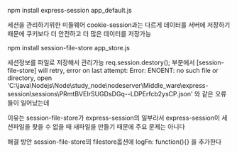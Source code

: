 npm install express-session
app_default.js

세션을 관리하기위한 미들웨어 cookie-session과는 다르게
데이터를 서버에 저장하기 때문에 쿠키보다 더 안전하고 더 많은 데이터를
저장가능

npm install session-file-store
app_store.js

세션정보를 파일로 저장해서 관리가능
req.session.destory(); 부분에서
[session-file-store] will retry, error on last attempt: Error: ENOENT: no such file or directory, open 'C:\java\Nodejs\Node\study_node\nodeserver\Middle_ware\express-session\sessions\PRmtBVEIrSUGDsDGq--LDPErfcb2ysCP.json'
와 같은 오류들이 일어났는데

이유는 session-file-store가 express-session의 일부라서 express-session이 세션파일을 찾을 수 없을 때 새파일을 만들기 때문에 주요 문제는 아니다

해결 방안
session-file-store의
filestore옵션에
logFn: function(){} 을 추가한다
